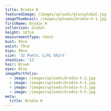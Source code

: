 ```yaml
---
title: Brodie H
featuredImage: /images/uploads/glassglobal.jpg
imageThumbnail: /images/uploads/brodie-h-1.jpg
firstName: Brodie H
collection: Global
height: 187cm
measurementType: chest
bust: 95cm
waist: 79cm
hips: 99cm
size: '32 Pants, L/XL Shirt'
shoeSize: '12'
hair: Brown
eyes: Blue
imagePortfolio:
  - image: /images/uploads/brodie-h-2.jpg
  - image: /images/uploads/brodie-h-1.jpg
  - image: /images/uploads/brodie-h-3.jpg
  - image: /images/uploads/brodie-h-5.jpg
meta:
  title: Brodie H
---
```


